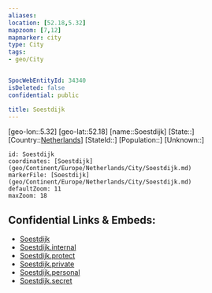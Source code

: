 ```yaml
---
aliases: 
location: [52.18,5.32]
mapzoom: [7,12] 
mapmarker: city 
type: City
tags:
- geo/City


SpocWebEntityId: 34340
isDeleted: false
confidential: public

title: Soestdijk
---
```

[geo-lon::5.32]
[geo-lat::52.18]
[name::Soestdijk]
[State::]
[Country::[Netherlands](geo/Continent/Europe/Netherlands.md)]
[StateId::]
[Population::]
[Unknown::]


```leaflet
id: Soestdijk
coordinates: [Soestdijk](geo/Continent/Europe/Netherlands/City/Soestdijk.md)
markerFile: [Soestdijk](geo/Continent/Europe/Netherlands/City/Soestdijk.md)
defaultZoom: 11 
maxZoom: 18
```


## Confidential Links & Embeds: 
- [Soestdijk](../../../../../../_public/geo/Continent/Europe/Netherlands/City/Soestdijk.md) 
- [Soestdijk.internal](../../../../../../_internal/geo/Continent/Europe/Netherlands/City/Soestdijk.internal.md) 
- [Soestdijk.protect](../../../../../../_protect/geo/Continent/Europe/Netherlands/City/Soestdijk.protect.md) 
- [Soestdijk.private](../../../../../../_private/geo/Continent/Europe/Netherlands/City/Soestdijk.private.md) 
- [Soestdijk.personal](../../../../../../_personal/geo/Continent/Europe/Netherlands/City/Soestdijk.personal.md) 
- [Soestdijk.secret](../../../../../../_secret/geo/Continent/Europe/Netherlands/City/Soestdijk.secret.md) 
